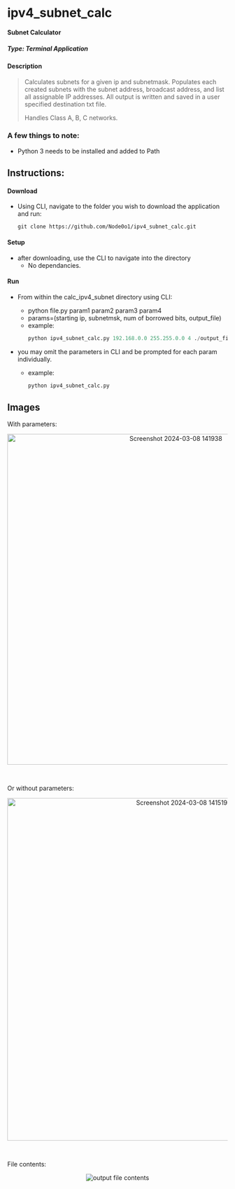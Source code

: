 # ipv4_subnet_calc
**Subnet Calculator**
##### *Type: Terminal Application*

#### Description
> Calculates subnets for a given ip and subnetmask.
> Populates each created subnets with the subnet address, broadcast address, and list all assignable IP addresses.
> All output is written and saved in a user specified destination txt file.
>
> Handles Class A, B, C networks.

### A few things to note:
- Python 3 needs to be installed and added to Path

## **Instructions:**
#### **Download**
- Using CLI, navigate to the folder you wish to download the application and run:
  ```console
  git clone https://github.com/Node0o1/ipv4_subnet_calc.git
  ```

#### **Setup**
- after downloading, use the CLI to navigate into the directory
  - No dependancies.

#### **Run**
  - From within the calc_ipv4_subnet directory using CLI:
    - python file.py param1 param2 param3 param4
    - params=(starting ip, subnetmsk, num of borrowed bits, output_file)
    - example: 
      ```py
      python ipv4_subnet_calc.py 192.168.0.0 255.255.0.0 4 ./output_file.txt
      ```

  - you may omit the parameters in CLI and be prompted for each param individually.
    - example:
      ```py
      python ipv4_subnet_calc.py
      ```
## **Images**
<p>With parameters:</p>
<p align="center">
  <img width="755" alt="Screenshot 2024-03-08 141938" src="https://github.com/Node0o1/ipv4_subnet_calc/assets/157242958/206cee88-0c63-4ef3-b915-17831997da90">
</p>
<br/>
<p>Or without parameters:</p>
<p align="center">
  <img width="782" alt="Screenshot 2024-03-08 141519" src="https://github.com/Node0o1/ipv4_subnet_calc/assets/157242958/267694fc-77d2-4a25-a675-d1143337d765">
</p>
<br/>
<p>File contents:</p>
<p align="center">
  <img alt="output file contents" src="https://github.com/Node0o1/ipv4_subnet_calc/assets/157242958/0fe9acd7-521c-4bd6-8c9e-545de82c42ee">
</p>

